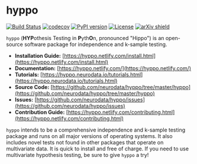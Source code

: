 # hyppo

[![Build Status](https://travis-ci.org/neurodata/hyppo.svg?branch=master)](https://travis-ci.org/neurodata/hyppo)
[![codecov](https://codecov.io/gh/neurodata/hyppo/branch/master/graph/badge.svg)](https://codecov.io/gh/neurodata/hyppo)
[![PyPI version](https://img.shields.io/pypi/v/hyppo.svg)](https://pypi.org/project/hyppo/)
[![License](https://img.shields.io/github/license/neurodata/hyppo)](https://hyppo.netlify.com/license.html)
[![arXiv shield](https://img.shields.io/badge/arXiv-1907.02088-red.svg?style=flat)](https://arxiv.org/abs/1907.02088)

`hyppo` (**HYP**othesis Testing in **P**yth**O**n, pronounced "Hippo") is an open-source software package for independence and k-sample testing.

- **Installation Guide:** [https://hyppo.netlify.com/install.html](https://hyppo.netlify.com/install.html)
- **Documentation:** [https://hyppo.netlify.com/](https://hyppo.netlify.com/)
- **Tutorials:** [https://hyppo.neurodata.io/tutorials.html](https://hyppo.neurodata.io/tutorials.html)
- **Source Code:** [https://github.com/neurodata/hyppo/tree/master/hyppo](https://github.com/neurodata/hyppo/tree/master/hyppo)
- **Issues:** [https://github.com/neurodata/hyppo/issues](https://github.com/neurodata/hyppo/issues)
- **Contribution Guide:** [https://hyppo.netlify.com/contributing.html](https://hyppo.netlify.com/contributing.html)

`hyppo` intends to be a comprehensive independence and k-sample testing package and runs on all major versions of operating systems. It also includes novel tests not found in other packages that operate on multivariate data. It is quick to install and free of charge. If you need to use multivariate hypothesis testing, be sure to give `hyppo` a try!
